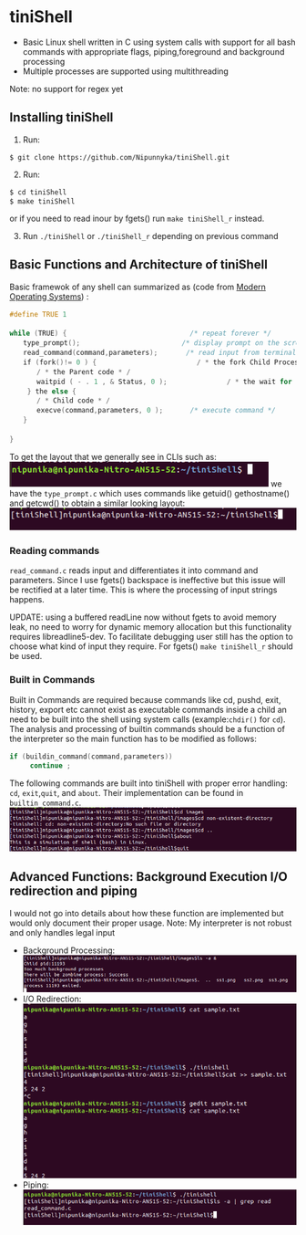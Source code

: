 # tiniShell
* Basic Linux shell written in C using system calls with support for all bash
commands with appropriate flags, piping,foreground and background
processing
* Multiple processes are supported using multithreading

Note: no support for regex yet

## Installing tiniShell 
1. Run:
```
$ git clone https://github.com/Nipunnyka/tiniShell.git
```
2. Run:
```
$ cd tiniShell
$ make tiniShell
```
or if you need to read inour by fgets() run `make tiniShell_r` instead.

3. Run `./tiniShell` or `./tiniShell_r` depending on previous command

## Basic Functions and Architecture of tiniShell

Basic framewok of any shell can summarized as (code from [Modern Operating Systems](https://www.amazon.com/Modern-Operating-Systems-Andrew-Tanenbaum/dp/013359162X)) :
```c
#define TRUE 1

while (TRUE) {　　　　　　　　　　　　　　　　　  /* repeat forever */ 
　　type_prompt();　　　　　　　　　　　　　　　/* display prompt on the screen */ 
　　read_command(command,parameters);　　　  /* read input from terminal */ 
　　if (fork()!= 0 ) {　　　　　　　　　　　　　   / * the fork Child Process OFF * / 
　　　　/ * the Parent code * / 
　　　　waitpid ( - . 1 , & Status, 0 );　　　　　　　   / * the wait for Child to Exit * / 
 　　} the else {
　　　　/ * Child code * /
　　　　execve(command,parameters, 0 );　　　　/* execute command */
　　}

}
```
To get the layout that we generally see in CLIs such as:
![Image of Linux Terminal](/images/ss1.png) 
we have the `type_prompt.c` which uses commands like getuid() gethostname() and getcwd() to obtain a similar looking layout:
![Image of type prompt of tiniShell](/images/ss2.png)

### Reading commands
`read_command.c` reads input and differentiates it into command and parameters. Since I use fgets() backspace is ineffective but this issue will be rectified at a later time. This is where the processing of input strings happens.

UPDATE:
using a buffered readLine now without fgets to avoid memory leak, no need to worry for dynamic memory allocation but this functionality requires libreadline5-dev. To facilitate debugging user still has the option to choose what kind of input they require. For fgets() `make tiniShell_r` should be used.

### Built in Commands
Built in Commands are required because commands like cd, pushd, exit, history, export etc cannot exist as executable commands inside a child an need to be built into the shell using system calls (example:`chdir()` for `cd`). The analysis and processing of builtin commands should be a function of the interpreter so the main function has to be modified as follows:
```c
if (buildin_command(command,parameters))
     continue ;
```
The following commands are built into tiniShell with proper error handling: `cd`, `exit`,`quit`, and `about`. Their implementation can be found in `builtin_command.c`.
![ss of builtin cmds](/images/ss3.png)

## Advanced Functions: Background Execution I/O redirection and piping
I would not go into details about how these function are implemented but would only document their proper usage.
Note: My interpreter is not robust and only handles legal input
* Background Processing:
![ss of bg exec](/images/ss4.png)
* I/O Redirection:
![ss of io redirection](/images/ss5.png)
* Piping:
![ss of piping](/images/ss6.png)



